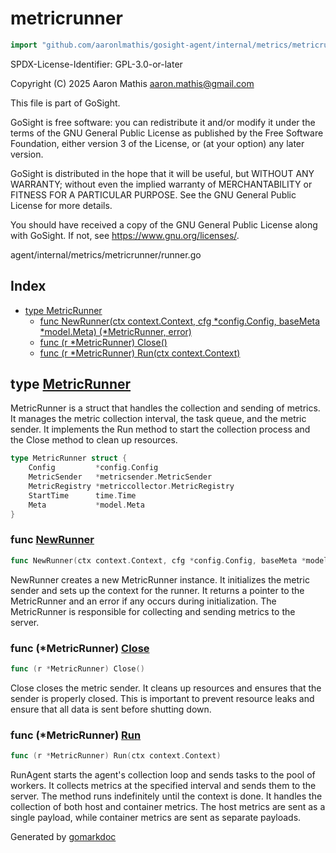 <!-- Code generated by gomarkdoc. DO NOT EDIT -->

# metricrunner

```go
import "github.com/aaronlmathis/gosight-agent/internal/metrics/metricrunner"
```

SPDX\-License\-Identifier: GPL\-3.0\-or\-later

Copyright \(C\) 2025 Aaron Mathis aaron.mathis@gmail.com

This file is part of GoSight.

GoSight is free software: you can redistribute it and/or modify it under the terms of the GNU General Public License as published by the Free Software Foundation, either version 3 of the License, or \(at your option\) any later version.

GoSight is distributed in the hope that it will be useful, but WITHOUT ANY WARRANTY; without even the implied warranty of MERCHANTABILITY or FITNESS FOR A PARTICULAR PURPOSE. See the GNU General Public License for more details.

You should have received a copy of the GNU General Public License along with GoSight. If not, see https://www.gnu.org/licenses/.

agent/internal/metrics/metricrunner/runner.go

## Index

- [type MetricRunner](<#MetricRunner>)
  - [func NewRunner\(ctx context.Context, cfg \*config.Config, baseMeta \*model.Meta\) \(\*MetricRunner, error\)](<#NewRunner>)
  - [func \(r \*MetricRunner\) Close\(\)](<#MetricRunner.Close>)
  - [func \(r \*MetricRunner\) Run\(ctx context.Context\)](<#MetricRunner.Run>)


<a name="MetricRunner"></a>
## type [MetricRunner](<https://github.com/aaronlmathis/gosight-agent/blob/main/internal/metrics/metricrunner/runner.go#L41-L47>)

MetricRunner is a struct that handles the collection and sending of metrics. It manages the metric collection interval, the task queue, and the metric sender. It implements the Run method to start the collection process and the Close method to clean up resources.

```go
type MetricRunner struct {
    Config         *config.Config
    MetricSender   *metricsender.MetricSender
    MetricRegistry *metriccollector.MetricRegistry
    StartTime      time.Time
    Meta           *model.Meta
}
```

<a name="NewRunner"></a>
### func [NewRunner](<https://github.com/aaronlmathis/gosight-agent/blob/main/internal/metrics/metricrunner/runner.go#L53>)

```go
func NewRunner(ctx context.Context, cfg *config.Config, baseMeta *model.Meta) (*MetricRunner, error)
```

NewRunner creates a new MetricRunner instance. It initializes the metric sender and sets up the context for the runner. It returns a pointer to the MetricRunner and an error if any occurs during initialization. The MetricRunner is responsible for collecting and sending metrics to the server.

<a name="MetricRunner.Close"></a>
### func \(\*MetricRunner\) [Close](<https://github.com/aaronlmathis/gosight-agent/blob/main/internal/metrics/metricrunner/runner.go#L76>)

```go
func (r *MetricRunner) Close()
```

Close closes the metric sender. It cleans up resources and ensures that the sender is properly closed. This is important to prevent resource leaks and ensure that all data is sent before shutting down.

<a name="MetricRunner.Run"></a>
### func \(\*MetricRunner\) [Run](<https://github.com/aaronlmathis/gosight-agent/blob/main/internal/metrics/metricrunner/runner.go#L87>)

```go
func (r *MetricRunner) Run(ctx context.Context)
```

RunAgent starts the agent's collection loop and sends tasks to the pool of workers. It collects metrics at the specified interval and sends them to the server. The method runs indefinitely until the context is done. It handles the collection of both host and container metrics. The host metrics are sent as a single payload, while container metrics are sent as separate payloads.

Generated by [gomarkdoc](<https://github.com/princjef/gomarkdoc>)
